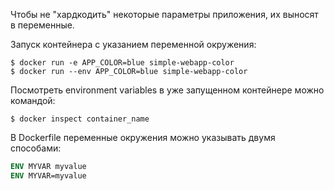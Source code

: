 Чтобы не "хардкодить" некоторые параметры приложения, их выносят в переменные.

Запуск контейнера с указанием переменной окружения:

```shell
$ docker run -e APP_COLOR=blue simple-webapp-color
$ docker run --env APP_COLOR=blue simple-webapp-color
```

Посмотреть environment variables в уже запущенном контейнере можно командой:

```shell
$ docker inspect container_name
```

В Dockerfile переменные окружения можно указывать двумя способами:

```Dockerfile
ENV MYVAR myvalue
ENV MYVAR=myvalue
```